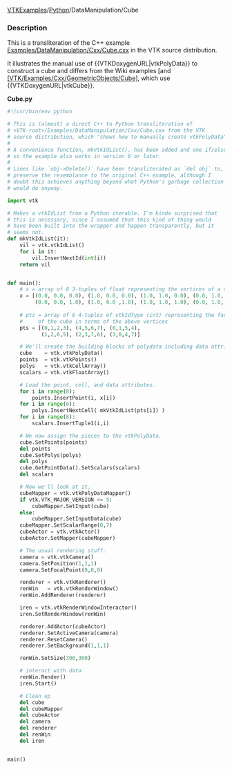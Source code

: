 [VTKExamples](/home/)/[Python](/Python)/DataManipulation/Cube

### Description
This is a transliteration of the C++ example [Examples/DataManipulation/Cxx/Cube.cxx](http://vtk.org/gitweb?p=VTK.git;a=blob;f=Examples/DataManipulation/Cxx/Cube.cxx) in the VTK source distribution.

It illustrates the manual use of {{VTKDoxygenURL|vtkPolyData}} to construct a cube and differs from the Wiki examples [and [[VTK/Examples/Cxx/GeometricObjects/Cube]]([VTK/Examples/Python/GeometricObjects/Display/Cube]]), which use {{VTKDoxygenURL|vtkCube}}.

**Cube.py**
```python
#!/usr/bin/env python

# This is (almost) a direct C++ to Python transliteration of
# <VTK-root>/Examples/DataManipulation/Cxx/Cube.cxx from the VTK
# source distribution, which "shows how to manually create vtkPolyData"
#
# A convenience function, mkVtkIdList(), has been added and one if/else
# so the example also works in version 6 or later.
#
# Lines like `obj->Delete()` have been transliterated as `del obj` to,
# preserve the resemblance to the original C++ example, although I 
# doubt this achieves anything beyond what Python's garbage collection
# would do anyway.

import vtk

# Makes a vtkIdList from a Python iterable. I'm kinda surprised that
# this is necessary, since I assumed that this kind of thing would
# have been built into the wrapper and happen transparently, but it
# seems not.
def mkVtkIdList(it):
    vil = vtk.vtkIdList()
    for i in it:
        vil.InsertNextId(int(i))
    return vil


def main():
    # x = array of 8 3-tuples of float representing the vertices of a cube:
    x = [(0.0, 0.0, 0.0), (1.0, 0.0, 0.0), (1.0, 1.0, 0.0), (0.0, 1.0, 0.0),
         (0.0, 0.0, 1.0), (1.0, 0.0 ,1.0), (1.0, 1.0, 1.0), (0.0, 1.0, 1.0)]
    
    # pts = array of 6 4-tuples of vtkIdType (int) representing the faces
    #     of the cube in terms of the above vertices
    pts = [(0,1,2,3), (4,5,6,7), (0,1,5,4),
           (1,2,6,5), (2,3,7,6), (3,0,4,7)]

    # We'll create the building blocks of polydata including data attributes.
    cube    = vtk.vtkPolyData()
    points  = vtk.vtkPoints()
    polys   = vtk.vtkCellArray()
    scalars = vtk.vtkFloatArray()

    # Load the point, cell, and data attributes.
    for i in range(8):
        points.InsertPoint(i, x[i])
    for i in range(6):
        polys.InsertNextCell( mkVtkIdList(pts[i]) )
    for i in range(8):
        scalars.InsertTuple1(i,i)

    # We now assign the pieces to the vtkPolyData.
    cube.SetPoints(points)
    del points
    cube.SetPolys(polys)
    del polys
    cube.GetPointData().SetScalars(scalars)
    del scalars

    # Now we'll look at it.
    cubeMapper = vtk.vtkPolyDataMapper()
    if vtk.VTK_MAJOR_VERSION <= 5:
        cubeMapper.SetInput(cube)
    else:
        cubeMapper.SetInputData(cube)
    cubeMapper.SetScalarRange(0,7)
    cubeActor = vtk.vtkActor()
    cubeActor.SetMapper(cubeMapper)

    # The usual rendering stuff.
    camera = vtk.vtkCamera()
    camera.SetPosition(1,1,1)
    camera.SetFocalPoint(0,0,0)

    renderer = vtk.vtkRenderer()
    renWin   = vtk.vtkRenderWindow()
    renWin.AddRenderer(renderer)

    iren = vtk.vtkRenderWindowInteractor()
    iren.SetRenderWindow(renWin)

    renderer.AddActor(cubeActor)
    renderer.SetActiveCamera(camera)
    renderer.ResetCamera()
    renderer.SetBackground(1,1,1)

    renWin.SetSize(300,300)

    # interact with data
    renWin.Render()
    iren.Start()

    # Clean up
    del cube
    del cubeMapper
    del cubeActor
    del camera
    del renderer
    del renWin
    del iren


main()
```
